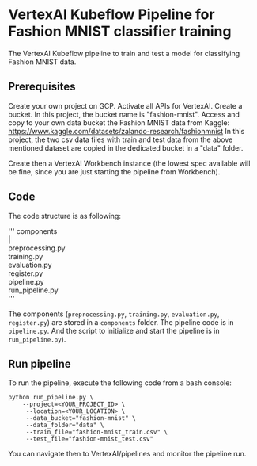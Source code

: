 # VertexAI Kubeflow Pipeline for Fashion MNIST classifier training

The VertexAI Kubeflow pipeline to train and test a model for classifying Fashion MNIST data.

## Prerequisites

Create your own project on GCP. 
Activate all APIs for VertexAI.
Create a bucket. In this project, the bucket name is "fashion-mnist". 
Access and copy to your own data bucket the Fashion MNIST data from Kaggle: https://www.kaggle.com/datasets/zalando-research/fashionmnist
In this project, the two csv data files with train and test data from the above mentioned dataset are copied in the dedicated bucket in a "data" folder.

Create then a VertexAI Workbench instance (the lowest spec available will be fine, since you are just starting the pipeline from Workbench).

## Code

The code structure is as following:

'''
components  
    |  
    preprocessing.py  
    training.py  
    evaluation.py  
    register.py  
pipeline.py  
run_pipeline.py  
'''

The components (`preprocessing.py`, `training.py`, `evaluation.py`, `register.py`) are stored in a `components` folder. The pipeline code is in `pipeline.py`. And the script to initialize and start the pipeline is in `run_pipeline.py`).

## Run pipeline

To run the pipeline, execute the following code from a bash console:
```
python run_pipeline.py \
    --project=<YOUR_PROJECT_ID> \
     --location=<YOUR_LOCATION> \
     --data_bucket="fashion-mnist" \
     --data_folder="data" \
     --train_file="fashion-mnist_train.csv" \
     --test_file="fashion-mnist_test.csv"
```

You can navigate then to VertexAI/pipelines and monitor the pipeline run.
